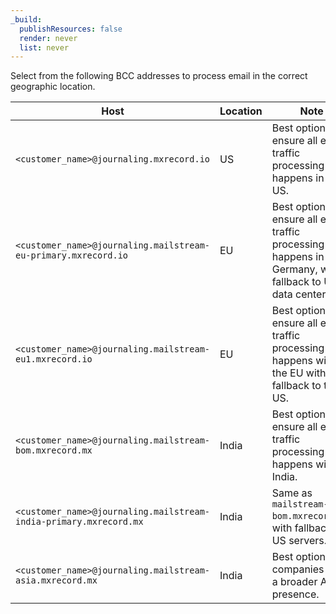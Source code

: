 ```yaml
---
_build:
  publishResources: false
  render: never
  list: never
---
```


Select from the following BCC addresses to process email in the correct geographic location.

Host | Location | Note
--- | --- | ---
`<customer_name>@journaling.mxrecord.io` | US | Best option to ensure all email traffic processing happens in the US.
`<customer_name>@journaling.mailstream-eu-primary.mxrecord.io` | EU | Best option to ensure all email traffic processing happens in Germany, with fallback to US data centers.
`<customer_name>@journaling.mailstream-eu1.mxrecord.io` | EU | Best option to ensure all email traffic processing happens within the EU without fallback to the US.
`<customer_name>@journaling.mailstream-bom.mxrecord.mx` | India | Best option to ensure all email traffic processing happens within India.
`<customer_name>@journaling.mailstream-india-primary.mxrecord.mx` | India | Same as `mailstream-bom.mxrecord.mx`, with fallback to US servers.
`<customer_name>@journaling.mailstream-asia.mxrecord.mx` | India | Best option for companies with a broader Asia presence.